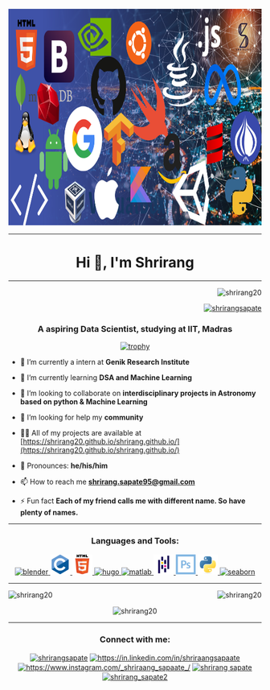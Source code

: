 <div class="header">
	
<img src="/assets/Header.png" alt="Header"
	title="header" width="1000" height="430"/>

</div>

---

<h1 align="center">Hi 👋, I'm Shrirang</h1>

---

<p align="Right"> <img src="https://komarev.com/ghpvc/?username=shrirang20&label=Profile%20views&color=0e75b6&style=flat" alt="shrirang20" /> </p>
<p align="right"> <a href="https://twitter.com/shrirangsapate" target="blank"><img src="https://img.shields.io/twitter/follow/shrirangsapate?logo=twitter&style=for-the-badge" alt="shrirangsapate" /></a> </p>

<h3 align="center">A aspiring Data Scientist, studying at IIT, Madras</h3>

<div align="center">  
  
[![trophy](https://github-profile-trophy.vercel.app/?username=Shrirang20&theme=tokyonight&no-bg=true&no-frame=true-ma&column=4&margin-w=25&margin-h=18)](https://github.com/ryo-ma/github-profile-trophy)

</div>

- 🔭 I’m currently a intern at **Genik Research Institute**

- 🌱 I’m currently learning **DSA and Machine Learning**

- 👯 I’m looking to collaborate on **interdisciplinary projects in Astronomy based on python & Machine Learning**

- 🤝 I’m looking for help my **community**

- 👨‍💻 All of my projects are available at [https://shrirang20.github.io/shrirang.github.io/](https://shrirang20.github.io/shrirang.github.io/)

- 🙂 Pronounces: **he/his/him**

- 📫 How to reach me **shrirang.sapate95@gmail.com**

- ⚡ Fun fact **Each of my friend calls me with different name. So have plenty of names.**
---
<h3 align="center">Languages and Tools:</h3>
<p align="center"> <a href="https://www.blender.org/" target="_blank" rel="noreferrer"> <img src="https://download.blender.org/branding/community/blender_community_badge_white.svg" alt="blender" width="40" height="40"/> </a> <a href="https://www.cprogramming.com/" target="_blank" rel="noreferrer"> <img src="https://raw.githubusercontent.com/devicons/devicon/master/icons/c/c-original.svg" alt="c" width="40" height="40"/> </a> <a href="https://www.w3.org/html/" target="_blank" rel="noreferrer"> <img src="https://raw.githubusercontent.com/devicons/devicon/master/icons/html5/html5-original-wordmark.svg" alt="html5" width="40" height="40"/> </a> <a href="https://gohugo.io/" target="_blank" rel="noreferrer"> <img src="https://api.iconify.design/logos-hugo.svg" alt="hugo" width="40" height="40"/> </a> <a href="https://www.mathworks.com/" target="_blank" rel="noreferrer"> <img src="https://upload.wikimedia.org/wikipedia/commons/2/21/Matlab_Logo.png" alt="matlab" width="40" height="40"/> </a> <a href="https://pandas.pydata.org/" target="_blank" rel="noreferrer"> <img src="https://raw.githubusercontent.com/devicons/devicon/2ae2a900d2f041da66e950e4d48052658d850630/icons/pandas/pandas-original.svg" alt="pandas" width="40" height="40"/> </a> <a href="https://www.photoshop.com/en" target="_blank" rel="noreferrer"> <img src="https://raw.githubusercontent.com/devicons/devicon/master/icons/photoshop/photoshop-line.svg" alt="photoshop" width="40" height="40"/> </a> <a href="https://www.python.org" target="_blank" rel="noreferrer"> <img src="https://raw.githubusercontent.com/devicons/devicon/master/icons/python/python-original.svg" alt="python" width="40" height="40"/> </a> <a href="https://seaborn.pydata.org/" target="_blank" rel="noreferrer"> <img src="https://seaborn.pydata.org/_images/logo-mark-lightbg.svg" alt="seaborn" width="40" height="40"/> </a> </p>

---

<div align="center">
<p><img align="left" src="https://github-readme-stats.vercel.app/api/top-langs?username=shrirang20&theme=tokyonight&no-bg=true&no-frame=true&show_icons=true&locale=en&layout=compact" alt="shrirang20" "width = 20" /><p>

<p>&nbsp;<img align="right" src="https://github-readme-stats.vercel.app/api?username=shrirang20&theme=tokyonight&no-bg=true&no-frame=true&show_icons=true&locale=en" alt="shrirang20" "width = 20"/></p>

<div align='center'>
<p><img align="center" src="https://github-readme-streak-stats.herokuapp.com/?user=shrirang20&theme=tokyonight&no-bg=true&no-frame=true" alt="shrirang20" /></p>
  </div>
</div>

----

<h3 align="center">Connect with me:</h3>
<p align="center">
<a href="https://twitter.com/shrirangsapate" target="blank"><img align="center" src="https://raw.githubusercontent.com/rahuldkjain/github-profile-readme-generator/master/src/images/icons/Social/twitter.svg" alt="shrirangsapate" height="30" width="40" /></a>
<a href="https://linkedin.com/in/https://in.linkedin.com/in/shriraangsapaate" target="blank"><img align="center" src="https://raw.githubusercontent.com/rahuldkjain/github-profile-readme-generator/master/src/images/icons/Social/linked-in-alt.svg" alt="https://in.linkedin.com/in/shriraangsapaate" height="30" width="40" /></a>
<a href="https://instagram.com/https://www.instagram.com/_shriraang_sapaate_/" target="blank"><img align="center" src="https://raw.githubusercontent.com/rahuldkjain/github-profile-readme-generator/master/src/images/icons/Social/instagram.svg" alt="https://www.instagram.com/_shriraang_sapaate_/" height="30" width="40" /></a>
<a href="https://www.youtube.com/c/shrirang sapate" target="blank"><img align="center" src="https://raw.githubusercontent.com/rahuldkjain/github-profile-readme-generator/master/src/images/icons/Social/youtube.svg" alt="shrirang sapate" height="30" width="40" /></a>
<a href="https://www.hackerrank.com/shrirang_sapate2" target="blank"><img align="center" src="https://raw.githubusercontent.com/rahuldkjain/github-profile-readme-generator/master/src/images/icons/Social/hackerrank.svg" alt="shrirang_sapate2" height="30" width="40" /></a>
</p>
